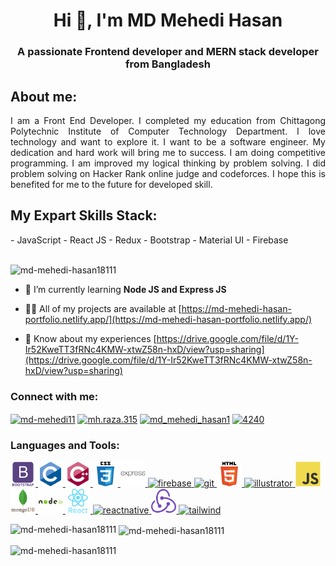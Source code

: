 <h1 align="center">Hi 👋, I'm MD Mehedi Hasan</h1>
<h3 align="center">A passionate Frontend developer and MERN stack developer from Bangladesh</h3>

<h2>About me:</h2>
<p style="text-align: justify;">I am a Front End Developer. I completed my education from Chittagong Polytechnic Institute of Computer Technology Department. I love technology and want to explore it. I want to be a software engineer. My dedication and hard work will bring me to success. I am doing competitive programming. I am improved my logical thinking by problem solving. I did problem solving on Hacker Rank online judge and codeforces. I hope this is benefited for me to the future for developed skill.</p>

<h2>My Expart Skills Stack:</h2>
- JavaScript
- React JS
- Redux
- Bootstrap
- Material UI
- Firebase
<br /><br />
<p align="left"> <img src="https://komarev.com/ghpvc/?username=md-mehedi-hasan18111&label=Profile%20views&color=0e75b6&style=flat" alt="md-mehedi-hasan18111" /> </p>

- 🌱 I’m currently learning **Node JS and Express JS**

- 👨‍💻 All of my projects are available at [https://md-mehedi-hasan-portfolio.netlify.app/](https://md-mehedi-hasan-portfolio.netlify.app/)

- 📄 Know about my experiences [https://drive.google.com/file/d/1Y-Ir52KweTT3fRNc4KMW-xtwZ58n-hxD/view?usp=sharing](https://drive.google.com/file/d/1Y-Ir52KweTT3fRNc4KMW-xtwZ58n-hxD/view?usp=sharing)

<h3 align="left">Connect with me:</h3>
<p align="left">
<a href="https://linkedin.com/in/md-mehedi11" target="blank"><img align="center" src="https://raw.githubusercontent.com/rahuldkjain/github-profile-readme-generator/master/src/images/icons/Social/linked-in-alt.svg" alt="md-mehedi11" height="30" width="40" /></a>
<a href="https://fb.com/mh.raza.315" target="blank"><img align="center" src="https://raw.githubusercontent.com/rahuldkjain/github-profile-readme-generator/master/src/images/icons/Social/facebook.svg" alt="mh.raza.315" height="30" width="40" /></a>
<a href="https://www.hackerrank.com/md_mehedi_hasan1" target="blank"><img align="center" src="https://raw.githubusercontent.com/rahuldkjain/github-profile-readme-generator/master/src/images/icons/Social/hackerrank.svg" alt="md_mehedi_hasan1" height="30" width="40" /></a>
<a href="https://discord.gg/4240" target="blank"><img align="center" src="https://raw.githubusercontent.com/rahuldkjain/github-profile-readme-generator/master/src/images/icons/Social/discord.svg" alt="4240" height="30" width="40" /></a>
</p>

<h3 align="left">Languages and Tools:</h3>
<p align="left"> <a href="https://getbootstrap.com" target="_blank" rel="noreferrer"> <img src="https://raw.githubusercontent.com/devicons/devicon/master/icons/bootstrap/bootstrap-plain-wordmark.svg" alt="bootstrap" width="40" height="40"/> </a> <a href="https://www.cprogramming.com/" target="_blank" rel="noreferrer"> <img src="https://raw.githubusercontent.com/devicons/devicon/master/icons/c/c-original.svg" alt="c" width="40" height="40"/> </a> <a href="https://www.w3schools.com/cpp/" target="_blank" rel="noreferrer"> <img src="https://raw.githubusercontent.com/devicons/devicon/master/icons/cplusplus/cplusplus-original.svg" alt="cplusplus" width="40" height="40"/> </a> <a href="https://www.w3schools.com/css/" target="_blank" rel="noreferrer"> <img src="https://raw.githubusercontent.com/devicons/devicon/master/icons/css3/css3-original-wordmark.svg" alt="css3" width="40" height="40"/> </a> <a href="https://expressjs.com" target="_blank" rel="noreferrer"> <img src="https://raw.githubusercontent.com/devicons/devicon/master/icons/express/express-original-wordmark.svg" alt="express" width="40" height="40"/> </a> <a href="https://firebase.google.com/" target="_blank" rel="noreferrer"> <img src="https://www.vectorlogo.zone/logos/firebase/firebase-icon.svg" alt="firebase" width="40" height="40"/> </a> <a href="https://git-scm.com/" target="_blank" rel="noreferrer"> <img src="https://www.vectorlogo.zone/logos/git-scm/git-scm-icon.svg" alt="git" width="40" height="40"/> </a> <a href="https://www.w3.org/html/" target="_blank" rel="noreferrer"> <img src="https://raw.githubusercontent.com/devicons/devicon/master/icons/html5/html5-original-wordmark.svg" alt="html5" width="40" height="40"/> </a> <a href="https://www.adobe.com/in/products/illustrator.html" target="_blank" rel="noreferrer"> <img src="https://www.vectorlogo.zone/logos/adobe_illustrator/adobe_illustrator-icon.svg" alt="illustrator" width="40" height="40"/> </a> <a href="https://developer.mozilla.org/en-US/docs/Web/JavaScript" target="_blank" rel="noreferrer"> <img src="https://raw.githubusercontent.com/devicons/devicon/master/icons/javascript/javascript-original.svg" alt="javascript" width="40" height="40"/> </a> <a href="https://www.mongodb.com/" target="_blank" rel="noreferrer"> <img src="https://raw.githubusercontent.com/devicons/devicon/master/icons/mongodb/mongodb-original-wordmark.svg" alt="mongodb" width="40" height="40"/> </a> <a href="https://nodejs.org" target="_blank" rel="noreferrer"> <img src="https://raw.githubusercontent.com/devicons/devicon/master/icons/nodejs/nodejs-original-wordmark.svg" alt="nodejs" width="40" height="40"/> </a> <a href="https://reactjs.org/" target="_blank" rel="noreferrer"> <img src="https://raw.githubusercontent.com/devicons/devicon/master/icons/react/react-original-wordmark.svg" alt="react" width="40" height="40"/> </a> <a href="https://reactnative.dev/" target="_blank" rel="noreferrer"> <img src="https://reactnative.dev/img/header_logo.svg" alt="reactnative" width="40" height="40"/> </a> <a href="https://redux.js.org" target="_blank" rel="noreferrer"> <img src="https://raw.githubusercontent.com/devicons/devicon/master/icons/redux/redux-original.svg" alt="redux" width="40" height="40"/> </a> <a href="https://tailwindcss.com/" target="_blank" rel="noreferrer"> <img src="https://www.vectorlogo.zone/logos/tailwindcss/tailwindcss-icon.svg" alt="tailwind" width="40" height="40"/> </a> </p>

<p><img align="left" src="https://github-readme-stats.vercel.app/api/top-langs?username=md-mehedi-hasan18111&show_icons=true&locale=en&layout=compact" alt="md-mehedi-hasan18111" /></p>

<p>&nbsp;<img align="center" src="https://github-readme-stats.vercel.app/api?username=md-mehedi-hasan18111&show_icons=true&locale=en" alt="md-mehedi-hasan18111" /></p>

<p><img align="center" src="https://github-readme-streak-stats.herokuapp.com/?user=md-mehedi-hasan18111&" alt="md-mehedi-hasan18111" /></p>
